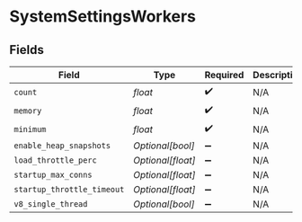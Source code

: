 # SystemSettingsWorkers


## Fields

| Field                      | Type                       | Required                   | Description                |
| -------------------------- | -------------------------- | -------------------------- | -------------------------- |
| `count`                    | *float*                    | :heavy_check_mark:         | N/A                        |
| `memory`                   | *float*                    | :heavy_check_mark:         | N/A                        |
| `minimum`                  | *float*                    | :heavy_check_mark:         | N/A                        |
| `enable_heap_snapshots`    | *Optional[bool]*           | :heavy_minus_sign:         | N/A                        |
| `load_throttle_perc`       | *Optional[float]*          | :heavy_minus_sign:         | N/A                        |
| `startup_max_conns`        | *Optional[float]*          | :heavy_minus_sign:         | N/A                        |
| `startup_throttle_timeout` | *Optional[float]*          | :heavy_minus_sign:         | N/A                        |
| `v8_single_thread`         | *Optional[bool]*           | :heavy_minus_sign:         | N/A                        |